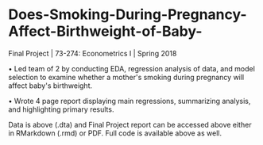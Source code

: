 # Does-Smoking-During-Pregnancy-Affect-Birthweight-of-Baby-
Final Project | 73-274: Econometrics I | Spring 2018

• Led team of 2 by conducting EDA, regression analysis of data, and model selection to examine whether a mother's smoking during pregnancy will affect baby's birthweight.

• Wrote 4 page report displaying main regressions, summarizing analysis, and highlighting primary results.

Data is above (.dta) and Final Project report can be accessed above either in RMarkdown (.rmd) or PDF.
Full code is available above as well.
